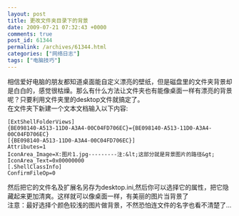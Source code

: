 ```yaml
---
layout: post
title: 更改文件夹目录下的背景
date: 2009-07-21 07:32:43 +0000
comments: true
post_id: 61344
permalink: /archives/61344.html
categories: ["网络日志"]
tags: ["电脑技巧"]
---
```


相信爱好电脑的朋友都知道桌面能自定义漂亮的壁纸，但是磁盘里的文件夹背景却是白白的，感觉很枯燥。那么有什么方法让文件夹也有能像桌面一样有漂亮的背景呢？只要利用文件夹里的desktop文件就搞定了。  
在文件夹下新建一个文本文档输入以下内容:

```
[ExtShellFolderViews]
{BE098140-A513-11D0-A3A4-00C04FD706EC}={BE098140-A513-11D0-A3A4-00C04FD706EC}
[{BE098140-A513-11D0-A3A4-00C04FD706EC}]
Attributes=1
IconArea_Image=X:图片1.jpg---------注:&lt;这部分就是背景图片的路径&gt;
IconArea_Text=0x00000000
[.ShellClassInfo]
ConfirmFileOp=0
```

然后把它的文件名及扩展名另存为desktop.ini,然后你可以选择它的属性，把它隐藏起来更加清爽。这样就可以像桌面一样，有美丽的图片当背景了  
注意：最好选择个颜色较浅的图片做背景，不然恐怕连文件的名字也看不清楚了...
